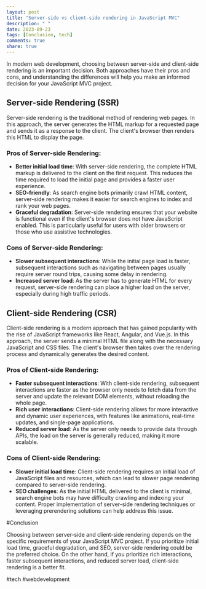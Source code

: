 ```yaml
---
layout: post
title: "Server-side vs client-side rendering in JavaScript MVC"
description: " "
date: 2023-09-23
tags: [Conclusion, tech]
comments: true
share: true
---
```


In modern web development, choosing between server-side and client-side rendering is an important decision. Both approaches have their pros and cons, and understanding the differences will help you make an informed decision for your JavaScript MVC project.

## Server-side Rendering (SSR)

Server-side rendering is the traditional method of rendering web pages. In this approach, the server generates the HTML markup for a requested page and sends it as a response to the client. The client's browser then renders this HTML to display the page.

### Pros of Server-side Rendering:
- **Better initial load time**: With server-side rendering, the complete HTML markup is delivered to the client on the first request. This reduces the time required to load the initial page and provides a faster user experience.
- **SEO-friendly**: As search engine bots primarily crawl HTML content, server-side rendering makes it easier for search engines to index and rank your web pages.
- **Graceful degradation**: Server-side rendering ensures that your website is functional even if the client's browser does not have JavaScript enabled. This is particularly useful for users with older browsers or those who use assistive technologies.

### Cons of Server-side Rendering:
- **Slower subsequent interactions**: While the initial page load is faster, subsequent interactions such as navigating between pages usually require server round trips, causing some delay in rendering.
- **Increased server load**: As the server has to generate HTML for every request, server-side rendering can place a higher load on the server, especially during high traffic periods.

## Client-side Rendering (CSR)

Client-side rendering is a modern approach that has gained popularity with the rise of JavaScript frameworks like React, Angular, and Vue.js. In this approach, the server sends a minimal HTML file along with the necessary JavaScript and CSS files. The client's browser then takes over the rendering process and dynamically generates the desired content.

### Pros of Client-side Rendering:
- **Faster subsequent interactions**: With client-side rendering, subsequent interactions are faster as the browser only needs to fetch data from the server and update the relevant DOM elements, without reloading the whole page.
- **Rich user interactions**: Client-side rendering allows for more interactive and dynamic user experiences, with features like animations, real-time updates, and single-page applications.
- **Reduced server load**: As the server only needs to provide data through APIs, the load on the server is generally reduced, making it more scalable.

### Cons of Client-side Rendering:
- **Slower initial load time**: Client-side rendering requires an initial load of JavaScript files and resources, which can lead to slower page rendering compared to server-side rendering.
- **SEO challenges**: As the initial HTML delivered to the client is minimal, search engine bots may have difficulty crawling and indexing your content. Proper implementation of server-side rendering techniques or leveraging prerendering solutions can help address this issue.

#Conclusion

Choosing between server-side and client-side rendering depends on the specific requirements of your JavaScript MVC project. If you prioritize initial load time, graceful degradation, and SEO, server-side rendering could be the preferred choice. On the other hand, if you prioritize rich interactions, faster subsequent interactions, and reduced server load, client-side rendering is a better fit.

#tech #webdevelopment